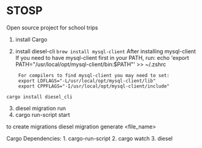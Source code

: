 # STOSP
Open source project for school trips

1. install Cargo
2. install diesel-cli
    ``brew install mysql-client``
    After installing mysql-client
        If you need to have mysql-client first in your PATH, run:
        echo 'export PATH="/usr/local/opt/mysql-client/bin:$PATH"' >> ~/.zshrc

        For compilers to find mysql-client you may need to set:
        export LDFLAGS="-L/usr/local/opt/mysql-client/lib"
        export CPPFLAGS="-I/usr/local/opt/mysql-client/include"

``cargo install diesel_cli``

3. diesel migration run
4. cargo run-script start

to create migrations
    diesel migration generate <file_name>


Cargo Dependencies: 
    1. cargo-run-script
    2. cargo watch
    3. diesel